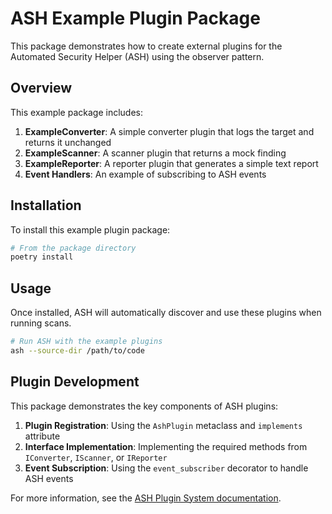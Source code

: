 # ASH Example Plugin Package

This package demonstrates how to create external plugins for the Automated Security Helper (ASH) using the observer pattern.

## Overview

This example package includes:

1. **ExampleConverter**: A simple converter plugin that logs the target and returns it unchanged
2. **ExampleScanner**: A scanner plugin that returns a mock finding
3. **ExampleReporter**: A reporter plugin that generates a simple text report
4. **Event Handlers**: An example of subscribing to ASH events

## Installation

To install this example plugin package:

```bash
# From the package directory
poetry install
```

## Usage

Once installed, ASH will automatically discover and use these plugins when running scans.

```bash
# Run ASH with the example plugins
ash --source-dir /path/to/code
```

## Plugin Development

This package demonstrates the key components of ASH plugins:

1. **Plugin Registration**: Using the `AshPlugin` metaclass and `implements` attribute
2. **Interface Implementation**: Implementing the required methods from `IConverter`, `IScanner`, or `IReporter`
3. **Event Subscription**: Using the `event_subscriber` decorator to handle ASH events

For more information, see the [ASH Plugin System documentation](https://github.com/awslabs/automated-security-helper/blob/main/AmazonQ.md).
